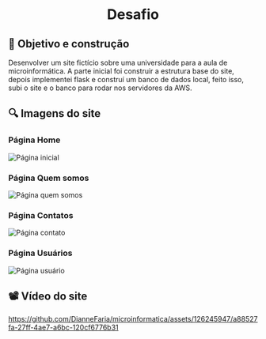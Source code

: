 <h1 align="center">Desafio</h1>

## 🎯 Objetivo e construção
 Desenvolver um site fictício sobre uma universidade para a aula de microinformática. A parte inicial foi construir a estrutura base do 
 site, depois implementei flask e construí um banco de dados local, feito isso, subi o site e o banco para rodar nos servidores da AWS.

 ## 🔍 Imagens do site 
 ### Página Home
 ![Página inicial](https://github.com/DianneFaria/microinformatica/assets/126245947/d9a5a83e-1a78-4647-89ea-672b9c364dc3)

 ### Página Quem somos
 ![Página quem somos](https://github.com/DianneFaria/microinformatica/assets/126245947/3b841c27-9ab7-43e4-9001-77ada425f0ae)

 ### Página Contatos
 ![Página contato](https://github.com/DianneFaria/microinformatica/assets/126245947/b924151b-1995-4fbc-8694-4c8b11dcdf43)

 ### Página Usuários
 ![Página usuário](https://github.com/DianneFaria/microinformatica/assets/126245947/ad6101ef-9c64-4207-90bc-aef94225c2fb)

 ## 📽️ Vídeo do site
 https://github.com/DianneFaria/microinformatica/assets/126245947/a88527fa-27ff-4ae7-a6bc-120cf6776b31
 

